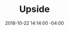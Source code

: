 ---
title: Upside
date: 2018-10-22 14:14:00 -04:00
image: "/uploads/sponsor-upside.jpg"
image-alt: logo for upside
url: https://home.upside.com/welcome_home/
is-2019: false
---